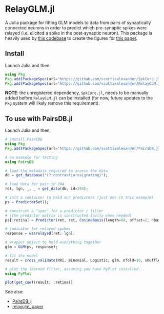 # RelayGLM.jl

A Julia package for fitting GLM models to data from pairs of synaptically connected neurons in order to predict which pre-synaptic spikes were relayed (i.e. elicited a spike in the post-synaptic neuron). This package is heavily used by [this codebase](https://github.com/scottiealexander/relayglm_paper) to create the figures for [this paper](https://www.eneuro.org/content/9/4/ENEURO.0088-22.2022.long).

## Install

Launch Julia and then:

```julia
using Pkg
Pkg.add(PackageSpec(url="https://github.com/scottiealexander/SpkCore.jl.git"))
Pkg.add(PackageSpec(url="https://github.com/scottiealexander/RelayGLM.jl.git"))
```

**NOTE**: the unregistered dependency, `SpkCore.jl`, needs to be manually added before `RelayGLM.jl` can be installed (for now, future updates to the `Pkg` system will likely remove this requirement).

## To use with PairsDB.jl

Launch Julia and then:

```julia
# install PairsDB
using Pkg
Pkg.add(PackageSpec(url="https://github.com/scottiealexander/PairsDB.jl.git"))

# an example for testing
using PairsDB

# load the metadata required to access the data
db = get_database("(?:contrast|area|grating)");

# load data for pair id 204
ret, lgn, _, _ = get_data(db, id=204);

# init a container to hold our predictors (just one in this example)
ps = PredictorSet();

# construct a "spec" for a predictor / filter
# (the predictor matrix is constructed lazily when needed)
ps[:retina] = Predictor(ret, ret, CosineBasis(length=60, offset=2, nbasis=8, b=10, ortho=false, bin_size=0.001));

# indicator for relayed spikes
response = wasrelayed(ret, lgn);

# wrapper object to hold everything together
glm = GLM(ps, response);

# fit the model
result = cross_validate(RRI, Binomial, Logistic, glm, nfold=10, shuffle_design=true);

# plot the learned filter, assuming you have PyPlot installed...
using PyPlot

plot(get_coef(result, :retina))

```

See also:
* [PairsDB.jl](https://github.com/scottiealexander/PairsDB.jl.git)
* [relayglm_paper](https://github.com/scottiealexander/relayglm_paper)
